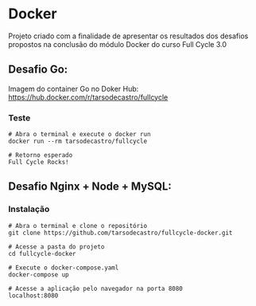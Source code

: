 # Docker

Projeto criado com a finalidade de apresentar os resultados dos desafios propostos na conclusão do módulo Docker do curso Full Cycle 3.0

## Desafio Go:

Imagem do container Go no Doker Hub: \
https://hub.docker.com/r/tarsodecastro/fullcycle

### Teste
```
# Abra o terminal e execute o docker run
docker run --rm tarsodecastro/fullcycle

# Retorno esperado
Full Cycle Rocks!

```

## Desafio Nginx + Node + MySQL:

### Instalação

```
# Abra o terminal e clone o repositório
git clone https://github.com/tarsodecastro/fullcycle-docker.git

# Acesse a pasta do projeto
cd fullcycle-docker

# Execute o docker-compose.yaml
docker-compose up

# Acesse a aplicação pelo navegador na porta 8080
localhost:8080
```